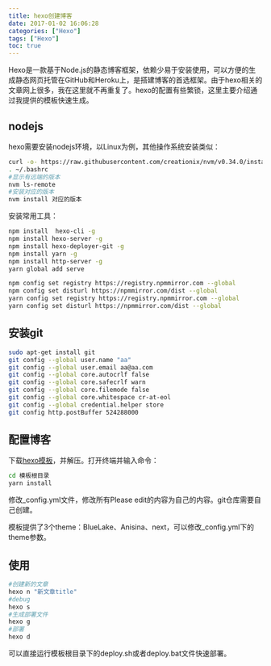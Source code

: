 ```yaml
---
title: hexo创建博客
date: 2017-01-02 16:06:28
categories: ["Hexo"]
tags: ["Hexo"]
toc: true
---
```

Hexo是一款基于Node.js的静态博客框架，依赖少易于安装使用，可以方便的生成静态网页托管在GitHub和Heroku上，是搭建博客的首选框架。由于hexo相关的文章网上很多，我在这里就不再重复了。hexo的配置有些繁锁，这里主要介绍通过我提供的模板快速生成。

<!-- more -->

## nodejs

hexo需要安装nodejs环境，以Linux为例，其他操作系统安装类似：

```bash
curl -o- https://raw.githubusercontent.com/creationix/nvm/v0.34.0/install.sh | bash
. ~/.bashrc
#显示有远端的版本
nvm ls-remote
#安装对应的版本
nvm install 对应的版本
```

安装常用工具：

```bash
npm install  hexo-cli -g
npm install hexo-server -g
npm install hexo-deployer-git -g
npm install yarn -g
npm install http-server -g
yarn global add serve

npm config set registry https://registry.npmmirror.com --global
npm config set disturl https://npmmirror.com/dist --global
yarn config set registry https://registry.npmmirror.com --global
yarn config set disturl https://npmmirror.com/dist --global
```

## 安装git

```bash
sudo apt-get install git
git config --global user.name "aa"
git config --global user.email aa@aa.com
git config --global core.autocrlf false
git config --global core.safecrlf warn
git config --global core.filemode false
git config --global core.whitespace cr-at-eol
git config --global credential.helper store
git config http.postBuffer 524288000
```

## 配置博客

下载[hexo模板](/files/hexo创建博客/blog_template.zip)，并解压。打开终端并输入命令：

```bash
cd 模板根目录
yarn install
```

修改_config.yml文件，修改所有Please edit的内容为自己的内容。git仓库需要自己创建。

模板提供了3个theme：BlueLake、Anisina、next，可以修改_config.yml下的theme参数。

## 使用

```bash
#创建新的文章
hexo n "新文章title"
#debug
hexo s
#生成部署文件
hexo g
#部署
hexo d
```

可以直接运行模板根目录下的deploy.sh或者deploy.bat文件快速部署。


